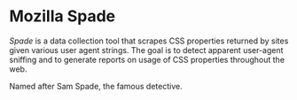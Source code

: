 Mozilla Spade
================

_Spade_ is a data collection tool that scrapes CSS properties returned by sites
given various user agent strings. The goal is to detect apparent user-agent
sniffing and to generate reports on usage of CSS properties throughout the web.

Named after Sam Spade, the famous detective.
